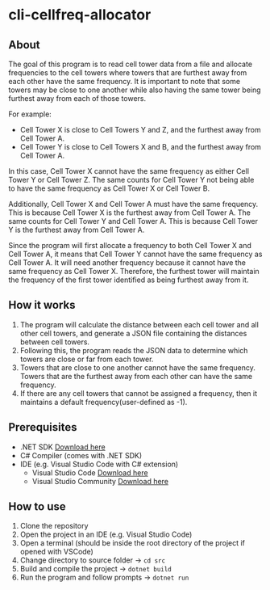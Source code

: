 # cli-cellfreq-allocator

## About

The goal of this program is to read cell tower data from a file and allocate frequencies to the cell towers where towers that are furthest away from each other have the same frequency. It is important to note that some towers may be close to one another while also having the same tower being furthest away from each of those towers.

For example:
- Cell Tower X is close to Cell Towers Y and Z, and the furthest away from Cell Tower A.
- Cell Tower Y is close to Cell Towers X and B, and the furthest away from Cell Tower A.

In this case, Cell Tower X cannot have the same frequency as either Cell Tower Y or Cell Tower Z. The same counts for Cell Tower Y not being able to have the same frequency as Cell Tower X or Cell Tower B.

Additionally, Cell Tower X and Cell Tower A must have the same frequency. This is because Cell Tower X is the furthest away from Cell Tower A. The same counts for Cell Tower Y and Cell Tower A. This is because Cell Tower Y is the furthest away from Cell Tower A.

Since the program will first allocate a frequency to both Cell Tower X and Cell Tower A, it means that Cell Tower Y cannot have the same frequency as Cell Tower A. It will need another frequency because it cannot have the same frequency as Cell Tower X. Therefore, the furthest tower will maintain the frequency of the first tower identified as being furthest away from it.

## How it works

1. The program will calculate the distance between each cell tower and all other cell towers, and generate a JSON file containing the distances between cell towers.
2. Following this, the program reads the JSON data to determine which towers are close or far from each tower.
3. Towers that are close to one another cannot have the same frequency. Towers that are the furthest away from each other can have the same frequency.
4. If there are any cell towers that cannot be assigned a frequency, then it maintains a default frequency(user-defined as -1).

## Prerequisites
- .NET SDK [Download here](https://dotnet.microsoft.com/en-us/download)
- C# Compiler (comes with .NET SDK)
- IDE (e.g. Visual Studio Code with C# extension)
    - Visual Studio Code [Download here](https://code.visualstudio.com/download)
    - Visual Studio Community [Download here](https://visualstudio.microsoft.com/vs/community/)

## How to use

1. Clone the repository
2. Open the project in an IDE (e.g. Visual Studio Code)
3. Open a terminal (should be inside the root directory of the project if opened with VSCode)
4. Change directory to source folder -> `cd src`
5. Build and compile the project -> `dotnet build`
6. Run the program and follow prompts -> `dotnet run`